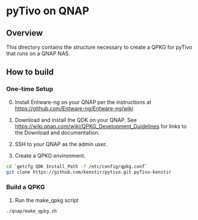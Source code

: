 # pyTivo on QNAP

## Overview

This directory contains the structure necessary to create a QPKG for pyTivo that runs on a QNAP NAS.

## How to build

### One-time Setup

0. Install Entware-ng on your QNAP per the instructions at https://github.com/Entware-ng/Entware-ng/wiki

1. Download and install the QDK on your QNAP.  See https://wiki.qnap.com/wiki/QPKG_Development_Guidelines for links to the Download and documentation.

2. SSH to your QNAP as the admin user.

3. Create a QPKG environment.

```sh
cd `getcfg QDK Install_Path -f /etc/config/qpkg.conf`
git clone https://github.com/kenstir/pytivo.git pyTivo-kenstir
```

### Build a QPKG

1. Run the make_qpkg script

```sh
./qnap/make_qpkg.sh
```
